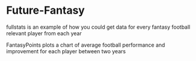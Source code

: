 # Future-Fantasy

fullstats is an example of how you could get data for every fantasy football relevant player from each year

FantasyPoints plots a chart of average football performance and improvement for each player between two years
